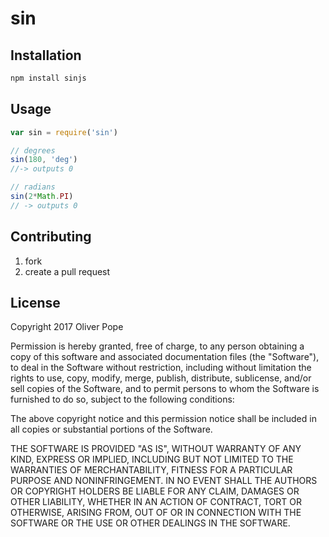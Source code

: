 # sin

## Installation
```bash
npm install sinjs
```

## Usage
```js
var sin = require('sin')

// degrees
sin(180, 'deg')
//-> outputs 0

// radians
sin(2*Math.PI)
// -> outputs 0
```

## Contributing
1. fork
2. create a pull request

## License
Copyright 2017 Oliver Pope

Permission is hereby granted, free of charge, to any person obtaining a copy of this software and associated documentation files (the "Software"), to deal in the Software without restriction, including without limitation the rights to use, copy, modify, merge, publish, distribute, sublicense, and/or sell copies of the Software, and to permit persons to whom the Software is furnished to do so, subject to the following conditions:

The above copyright notice and this permission notice shall be included in all copies or substantial portions of the Software.

THE SOFTWARE IS PROVIDED "AS IS", WITHOUT WARRANTY OF ANY KIND, EXPRESS OR IMPLIED, INCLUDING BUT NOT LIMITED TO THE WARRANTIES OF MERCHANTABILITY, FITNESS FOR A PARTICULAR PURPOSE AND NONINFRINGEMENT. IN NO EVENT SHALL THE AUTHORS OR COPYRIGHT HOLDERS BE LIABLE FOR ANY CLAIM, DAMAGES OR OTHER LIABILITY, WHETHER IN AN ACTION OF CONTRACT, TORT OR OTHERWISE, ARISING FROM, OUT OF OR IN CONNECTION WITH THE SOFTWARE OR THE USE OR OTHER DEALINGS IN THE SOFTWARE.
